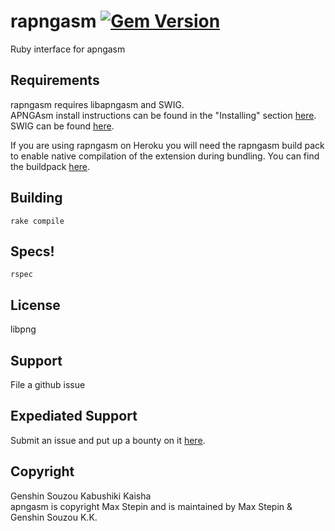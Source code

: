 rapngasm [![Gem Version](https://badge.fury.io/rb/rapngasm.svg)](http://badge.fury.io/rb/rapngasm)
========
Ruby interface for apngasm

Requirements
------------
rapngasm requires libapngasm and SWIG.  
APNGAsm install instructions can be found in the "Installing" section 
[here](https://github.com/apngasm/apngasm).  
SWIG can be found [here](https://github.com/swig/swig).  
  
If you are using rapngasm on Heroku you will need the rapngasm build pack to enable 
native compilation of the extension during bundling. You can find the buildpack 
[here](https://github.com/Kagetsuki/heroku-rapngasm-buildpack).

Building
--------
```
rake compile
```

Specs!
------
```
rspec
```

License
-------
libpng

Support
-------
File a github issue

Expediated Support
------------------
Submit an issue and put up a bounty on it [here](https://www.bountysource.com/teams/apngasm/issues?tracker_ids=255971).

Copyright
---------
Genshin Souzou Kabushiki Kaisha  
apngasm is copyright Max Stepin and is maintained by Max Stepin & Genshin Souzou K.K.
